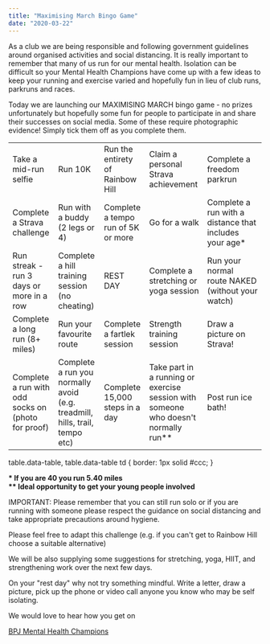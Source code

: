 ```yaml
---
title: "Maximising March Bingo Game"
date: "2020-03-22"
---
```


As a club we are being responsible and following government guidelines around organised activities and social distancing. It is really important to remember that many of us run for our mental health. Isolation can be difficult so your Mental Health Champions have come up with a few ideas to keep your running and exercise varied and hopefully fun in lieu of club runs, parkruns and races.

Today we are launching our MAXIMISING MARCH bingo game - no prizes unfortunately but hopefully some fun for people to participate in and share their successes on social media. Some of these require photographic evidence! Simply tick them off as you complete them.

<table class="data-table"><tbody><tr><td>Take a mid-run selfie</td><td>Run 10K</td><td>Run the entirety of Rainbow Hill</td><td>Claim a personal Strava achievement</td><td>Complete a freedom parkrun</td></tr><tr><td>Complete a Strava challenge</td><td>Run with a buddy (2 legs or 4)</td><td>Complete a tempo run of 5K or more</td><td>Go for a walk</td><td>Complete a run with a distance that includes your age*</td></tr><tr><td>Run streak - run 3 days or more in a row</td><td>Complete a hill training session (no cheating)</td><td>REST DAY</td><td>Complete a stretching or yoga session</td><td>Run your normal route&nbsp;NAKED (without your watch)</td></tr><tr><td>Complete a long run (8+ miles)</td><td>Run your favourite route</td><td>Complete a fartlek session</td><td>Strength training session</td><td>Draw a picture on Strava!</td></tr><tr><td>Complete a run with odd socks on (photo for proof)</td><td>Complete a run you normally avoid (e.g. treadmill, hills, trail, tempo etc)</td><td>Complete 15,000 steps in a day</td><td>Take part in a running or exercise session with someone who doesn't normally run**</td><td>Post run ice bath!</td></tr></tbody></table>

table.data-table, table.data-table td { border: 1px solid #ccc; }

**\* If you are 40 you run 5.40 miles  
\*\* Ideal opportunity to get your young people involved**

IMPORTANT: Please remember that you can still run solo or if you are running with someone please respect the guidance on social distancing and take appropriate precautions around hygiene.

Please feel free to adapt this challenge (e.g. if you can't get to Rainbow Hill choose a suitable alternative)

We will be also supplying some suggestions for stretching, yoga, HIIT, and strengthening work over the next few days.

On your "rest day" why not try something mindful. Write a letter, draw a picture, pick up the phone or video call anyone you know who may be self isolating.

We would love to hear how you get on

[BPJ Mental Health Champions](https://bpj.org.uk/mental-health-and-wellbeing/)
